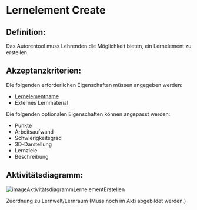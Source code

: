 # Lernelement Create

## Definition:

Das Autorentool muss Lehrenden die Möglichkeit bieten, ein Lernelement zu erstellen.

## Akzeptanzkriterien:

Die folgenden erforderlichen Eigenschaften müssen angegeben werden:
- [Lernelementname](AWA9001.md)
- Externes Lernmaterial

Die folgenden optionalen Eigenschaften können angepasst werden:
- Punkte
- Arbeitsaufwand
- Schwierigkeitsgrad
- 3D-Darstellung
- Lernziele
- Beschreibung


## Aktivitätsdiagramm:

![imageAktivitätsdiagrammLernelementErstellen](imageAktivitätsdiagrammLernelementErstellen.png)

Zuordnung zu Lernwelt/Lernraum (Muss noch im Akti abgebildet werden.)